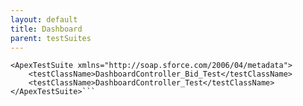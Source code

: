 ```yaml
---
layout: default
title: Dashboard
parent: testSuites
---
```


```<?xml version="1.0" encoding="UTF-8"?>
<ApexTestSuite xmlns="http://soap.sforce.com/2006/04/metadata">
    <testClassName>DashboardController_Bid_Test</testClassName>
    <testClassName>DashboardController_Test</testClassName>
</ApexTestSuite>```
